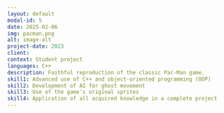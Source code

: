 ```yaml
---
layout: default
modal-id: 5
date: 2025-02-06
img: pacman.png
alt: image-alt
project-date: 2023
client:
context: Student project
languages: C++
description: Faithful reproduction of the classic Pac-Man game.
skill1: Advanced use of C++ and object-oriented programming (OOP)
skill2: Development of AI for ghost movement
skill3: Use of the game's original sprites
skill4: Application of all acquired knowledge in a complete project
---
```

